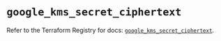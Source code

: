 # `google_kms_secret_ciphertext`

Refer to the Terraform Registry for docs: [`google_kms_secret_ciphertext`](https://registry.terraform.io/providers/hashicorp/google-beta/6.12.0/docs/resources/google_kms_secret_ciphertext).
